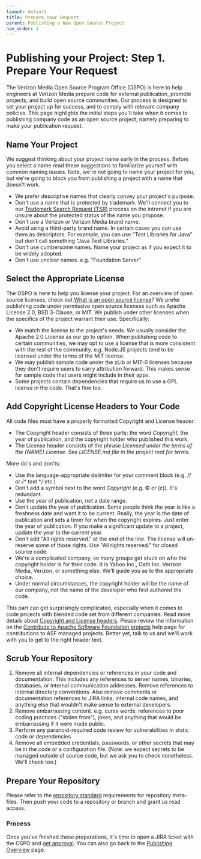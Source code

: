 ```yaml
---
layout: default
title: Prepare Your Request
parent: Publishing a New Open Source Project
nav_order: 1
---
```


# Publishing your Project: Step 1. Prepare Your Request

The Verizon Media Open Source Program Office (OSPO) is here to help engineers at Verizon Media prepare code for external publication, promote projects, and build open source communities. Our process is designed to set your project up for success, and to comply with relevant company policies. This page highlights the initial steps you'll take when it comes to publishing company code as an open source project, namely preparing to make your publication request.

## Name Your Project

We suggest thinking about your project name early in the process. Before you select a name read these suggestions to familiarize yourself with common naming issues. Note, we're not going to name your project for you, but we're going to block you from publishing a project with a name that doesn't work. 

- We prefer descriptive names that clearly convey your project's purpose.
- Don't use a name that is protected by trademark. We'll connect you to our [Trademark Search Request (TSR)](http://yo/tsr) process on the intranet if you are unsure about the protected status of the name you propose.
- Don't use a Verizon or Verizon Media brand name.
- Avoid using a third-party brand name. In certain cases you can use them as descriptors. For example, you can use "Test Libraries for Java" but don't call something "Java Test Libraries."
- Don't use cumbersome names. Name your project as if you expect it to be widely adopted.
- Don't use unclear names. e.g. "Foundation Server" 

## Select the Appropriate License

The OSPO is here to help you license your project. For an overview of open source licenses, check out [What is an open source license](/resources/what-is-license.md)? We prefer publishing code under permissive open source licenses such as Apache License 2.0, BSD 3-Clause, or MIT. We publish under other licenses when the specifics of the project warrant their use. Specifically:

- We match the license to the project's needs. We usually consider the Apache 2.0 License as our go to option. When publishing code to certain communities, we may opt to use a license that is more consistent with the rest of the community. e.g. Node.JS projects tend to be licensed under the terms of the MIT license. 
- We may publish sample code under the zLib or MIT-0 licenses because they don't require users to carry attribution forward. This makes sense for sample code that users might include in their apps.
- Some projects contain dependencies that require us to use a GPL license in the code. That's fine too. 

## Add Copyright License Headers to Your Code

All code files must have a properly formatted Copyright and License header. 

- The Copyright header consists of three parts: the word _Copyright_, the year of publication, and the copyright holder who published this work. 
- The License header consists of the phrase _Licensed under the terms of the {NAME} License. See LICENSE.md file in the project root for terms._

More do's and don'ts:
- Use the language-appropriate delimiter for your comment block (e.g. // or /* text */ etc.)
- Don't add a symbol next to the word _Copyright_ (e.g. © or (c)). It's redundant.
- Use the year of publication, not a date range.
- Don't update the year of publication. Some people think the year is like a freshness date and want it to be current. Really, the year is the date of publication and sets a timer for when the copyright expires. Just enter the year of publication. If you make a significant update to a project, update the year to the current year.
- Don't add "All rights reserved." at the end of the line. The license will un-reserve some of those rights. Use "All rights reserved." for closed source code.
- We're a complicated company, so many groups get stuck on who the copyright holder is for their code. It is Yahoo Inc., Oath Inc. Verizon Media, Verizon, or something else. We'll guide you as to the appropriate choice.
- Under normal circumstances, the copyright holder will be the name of our company, not the name of the developer who first authored the code.

This part can get surprisingly complicated, especially when it comes to code projects with blended code set from different companies. Read more details about [Copyright and License headers](../resources/copyright.md). Please review the information on the [Contribute to Apache Software Foundation projects](../contributing/recordkeeping.html#contribute-to-apache-software-foundation-asf-projects.html) help page for contributions to ASF managed projects. Better yet, talk to us and we'll work with you to get to the right header text.

## Scrub Your Repository

1. Remove all internal dependencies or references in your code and documentation. This includes any references to server names, binaries, databases, or internal communication addresses. Remove references to internal directory conventions. Also remove comments or documentation references to JIRA links, internal code names, and anything else that wouldn't make sense to external developers.
1. Remove embarrassing content. e.g. curse words, references to poor coding practices ("stolen from"), jokes, and anything that would be embarrassing if it were made public.
1. Perform any paranoid-required code review for vulnerabilities in static code or dependencies
1. Remove all embedded credentials, passwords, or other secrets that may be in the code or a configuration file. (Note: we expect secrets to be managed outside of source code, but we ask you to check nonetheless. We'll check too.) 

## Prepare Your Repository

Please refer to the [repository standard](../publishing/publishing-template/Spec-READ-AND-DELETE.html) requirements for repository meta-files. Then push your code to a repository or branch and grant us read access.

### Process
Once you've finished these preparations, it's time to open a JIRA ticket with the OSPO and [get approval](../publishing/approval.md). You can also go back to the [Publishing Overview](../publishing/publish.md) page.
